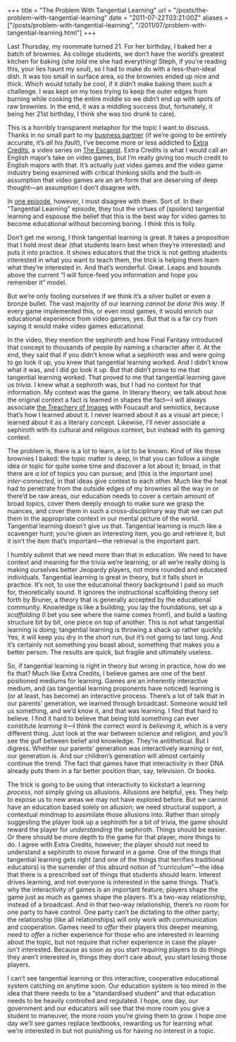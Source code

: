 +++
title = "The Problem With Tangential Learning"
url = "/posts/the-problem-with-tangential-learning"
date = "2011-07-22T03:21:00Z"
aliases = ["/posts/problem-with-tangential-learning", "/2011/07/problem-with-tangential-learning.html"]
+++

Last Thursday, my roommate turned 21. For her birthday, I baked her a batch of brownies. As college students, we don’t have the world’s greatest kitchen for baking (she _told_ me she had everything! Steph, if you’re reading this, your lies haunt my soul), so I had to make do with a less-than-ideal dish. It was too small in surface area, so the brownies ended up nice and thick. Which would totally be cool, if it didn’t make baking them such a challenge. I was kept on my toes trying to keep the outer edges from burning while cooking the entire middle so we didn’t end up with spots of raw brownies. In the end, it was a middling success (but, fortunately, it being her 21st birthday, I think she was too drunk to care).

This is a horribly transparent metaphor for the topic I want to discuss. Thanks in no small part to my [business partner](http://www.secondbit.org/team/tino "Tino Galizio") (if we’re going to be entirely accurate, it’s _all his fault_), I’ve become more or less addicted to [Extra Credits](http://www.escapistmagazine.com/videos/view/extra-credits" "Extra Credits on The Escapist"), a video series on [The Escapist](http://www.escapistmagazine.com "The Escapist"). Extra Credits is what I would call an English major’s take on video games, but I’m really giving too much credit to English majors with that. It’s actually just video games and the video game industry being examined with critical thinking skills and the built-in assumption that video games are an art-form that are deserving of deep thought—an assumption I don’t disagree with.

In [one episode](http://www.escapistmagazine.com/videos/view/extra-credits/2957-Tangential-Learning "Tangential Learning episode of Extra Credits"), however, I must disagree with them. Sort of. In their “Tangential Learning” episode, they tout the virtues of (spoilers) tangential learning and espouse the belief that this is the best way for video games to become educational without becoming boring. I think this is folly.

Don’t get me wrong, I think tangential learning is great. It takes a proposition that I hold most dear (that students learn best when they’re interested) and puts it into practice. It shows educators that the trick is not getting students interested in what you want to teach them, the trick is helping them learn what they’re interested in. And that’s wonderful. Great. Leaps and bounds above the current “I will force-feed you information and hope you remember it” model.

But we’re only fooling ourselves if we think it’s a silver bullet or even a bronze bullet. The vast majority of our learning _cannot be done this way_. If every game implemented this, or even most games, it would enrich our educational experience from video games, yes. But that is a far cry from saying it would make video games educational.

In the video, they mention the sephiroth and how Final Fantasy introduced that concept to thousands of people by naming a character after it. At the end, they said that if you didn’t know what a sephiroth was and were going to go look it up, you knew that tangential learning worked. And I didn’t know what it was, and I did go look it up. But that didn’t prove to me that tangential learning worked. That proved to me that tangential learning gave us _trivia_. I knew what a sephiroth was, but I had no context for that information. My context was the game. In literary theory, we talk about how the original context a fact is learned in shapes the fact—I will always associate [the Treachery of Images](http://en.wikipedia.org/wiki/The_Treachery_of_Images "The Treachery of Images on Wikipedia") with Foucault and semiotics, because that’s how I learned about it. I never learned about it as a visual art piece; I learned about it as a literary concept. Likewise, I’ll never associate a sephiroth with its cultural and religious context, but instead with its gaming context.

The problem is, there is a lot to learn, a lot to be known. Kind of like those brownies I baked: the topic matter is deep, in that you can follow a single idea or topic for quite some time and discover a lot about it; broad, in that there are _a lot_ of topics you can pursue; and (this is the important one) _inter-connected_, in that ideas give context to each other. Much like the heat had to penetrate from the outside edges of my brownies all the way in or there’d be raw areas, our education needs to cover a certain amount of broad topics, cover them deeply enough to make sure we grasp the nuances, and cover them in such a cross-disciplinary way that we can put them in the appropriate context in our mental picture of the world. Tangential learning doesn’t give us that. Tangential learning is much like a scavenger hunt; you’re given an interesting item, you go and retrieve it, but it isn’t the item that’s important—the retrieval is the important part.

I humbly submit that we need more than that in education. We need to have context and meaning for the trivia we’re learning, or all we’re really doing is making ourselves better Jeopardy players, not more rounded and educated individuals. Tangential learning is great in theory, but it falls short in practice. It’s not, to use the educational theory background I paid so much for, theoretically sound. It ignores the instructional scaffolding theory set forth by Bruner, a theory that is generally accepted by the educational community. Knowledge is like a building; you lay the foundations, set up a _scaffolding_ (I bet you see where the name comes from!), and build a lasting structure bit by bit, one piece on top of another. This is not what tangential learning is doing; tangential learning is throwing a shack up rather quickly. Yes, it will keep you dry in the short run, but it’s not going to last long. And it’s certainly not something you boast about, something that makes you a better person. The results are quick, but fragile and ultimately useless.

So, if tangential learning is right in theory but wrong in practice, how do we fix that? Much like Extra Credits, I believe games are one of the best positioned mediums for learning. Games are an inherently interactive medium, and (as tangential learning proponents have noticed) learning is (or at least, has become) an interactive process. There’s a lot of talk that in our parents’ generation, we learned through broadcast. Someone would tell us something, and we’d know it, and that was learning. I find that hard to believe. I find it hard to believe that being told something can ever constitute _learning_ it—I think the correct word is _believing_ it, which is a very different thing. Just look at the war between science and religion, and you’ll see the gulf between belief and knowledge. They’re antithetical. But I digress. Whether our parents’ generation was interactively learning or not, our generation is. And our children’s generation will almost certainly continue the trend. The fact that games have that interactivity in their DNA already puts them in a far better position than, say, television. Or books.

The trick is going to be using that interactivity to kickstart a learning _process_, not simply giving us allusions. Allusions are helpful, yes. They help to expose us to new areas we may not have explored before. But we cannot have an education based solely on allusion; we need structural support, a contextual mindmap to assimilate those allusions into. Rather than simply suggesting the player look up a sephiroth for a bit of trivia, the game should reward the player for _understanding_ the sephiroth. Things should be easier. Or there should be more depth to the game for that player, more things to do. I agree with Extra Credits, however; the player should not need to understand a sephiroth to move forward in a game. One of the things that tangential learning gets right (and one of the things that terrifies traditional educators) is the surrender of this absurd notion of “curriculum”—the idea that there is a prescribed set of things that students should learn. Interest drives learning, and not everyone is interested in the same things. That’s why the interactivity of games is an important feature; players shape the game just as much as games shape the players. It’s a two-way relationship, instead of a broadcast. And in that two-way relationship, there’s no room for one party to have control. One party can’t be dictating to the other party; the relationship (like all relationships) will only work with communication and cooperation. Games need to _offer_ their players this deeper meaning, need to _offer_ a richer experience for those who are interested in learning about the topic, but not require that richer experience in case the player _isn’t_ interested. Because as soon as you start requiring players to do things they aren’t interested in, things they don’t care about, you start losing those players.

I can’t see tangential learning or this interactive, cooperative educational system catching on anytime soon. Our education system is too mired in the idea that there needs to be a “standardised student” and that education needs to be heavily controlled and regulated. I hope, one day, our government and our educators will see that the more room you give a student to maneuver, the more room you’re giving them to grow. I hope one day we’ll see games replace textbooks, rewarding us for learning what we’re interested in but not punishing us for having no interest in a topic.

